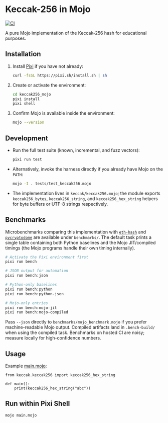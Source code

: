 # Keccak-256 in Mojo
[![CI](https://github.com/mewmix/keccak256_mojo/actions/workflows/blank.yml/badge.svg?branch=main)](https://github.com/mewmix/keccak256_mojo/actions/workflows/blank.yml)

A pure Mojo implementation of the Keccak-256 hash for educational purposes.

## Installation

1. Install [Pixi](https://pixi.sh/latest/) if you have not already:
   ```bash
   curl -fsSL https://pixi.sh/install.sh | sh
   ```
2. Create or activate the environment:
   ```bash
   cd keccak256_mojo
   pixi install
   pixi shell
   ```
3. Confirm Mojo is available inside the environment:
   ```bash
   mojo --version
   ```

## Development

* Run the full test suite (known, incremental, and fuzz vectors):
  ```bash
  pixi run test
  ```
* Alternatively, invoke the harness directly if you already have Mojo on the
  `PATH`:
  ```bash
  mojo -I . tests/test_keccak256.mojo
  ```
* The implementation lives in `keccak/keccak256.mojo`; the module exports
  `keccak256_bytes`, `keccak256_string`, and `keccak256_hex_string` helpers for
  byte buffers or UTF-8 strings respectively.

## Benchmarks

Microbenchmarks comparing this implementation with [`eth-hash`](https://github.com/ethereum/eth-hash)
and [`pycryptodome`](https://pycryptodome.readthedocs.io/en/latest/) are available under
`benchmarks/`. The default task prints a single table containing both Python baselines and the
Mojo JIT/compiled timings (the Mojo programs handle their own timing internally).

```bash
# Activate the Pixi environment first
pixi run bench

# JSON output for automation
pixi run bench:json

# Python-only baselines
pixi run bench:python
pixi run bench:python-json

# Mojo-only entries
pixi run bench:mojo-jit
pixi run bench:mojo-compiled
```

Pass `--json` directly to `benchmarks/mojo_benchmark.mojo` if you prefer machine-readable Mojo
output. Compiled artifacts land in `.bench-build/` when using the compiled task. Benchmarks on
hosted CI are noisy; measure locally for high-confidence numbers.

## Usage
 
Example [main.mojo](https://github.com/mewmix/keccak256_mojo/blob/main/main.mojo):

```mojo
from keccak.keccak256 import keccak256_hex_string

def main():
    print(keccak256_hex_string("abc"))
```
## Run within Pixi Shell 
```bash
mojo main.mojo
```
